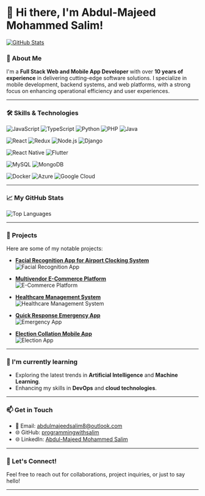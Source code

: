 # 👋 Hi there, I'm Abdul-Majeed Mohammed Salim!

[![GitHub Stats](https://github-readme-stats.vercel.app/api?username=programmingwithsalim&show_icons=true&hide_title=true&count_private=true&theme=radical)](https://github.com/programmingwithsalim)

### 🚀 About Me
I'm a **Full Stack Web and Mobile App Developer** with over **10 years of experience** in delivering cutting-edge software solutions. I specialize in mobile development, backend systems, and web platforms, with a strong focus on enhancing operational efficiency and user experiences.

---

### 🛠️ Skills & Technologies
![JavaScript](https://img.shields.io/badge/JavaScript-F7DF1E?style=flat&logo=javascript&logoColor=000000) 
![TypeScript](https://img.shields.io/badge/TypeScript-007ACC?style=flat&logo=typescript&logoColor=white) 
![Python](https://img.shields.io/badge/Python-3776AB?style=flat&logo=python&logoColor=white) 
![PHP](https://img.shields.io/badge/PHP-8993BE?style=flat&logo=php&logoColor=white) 
![Java](https://img.shields.io/badge/Java-007396?style=flat&logo=java&logoColor=white)

![React](https://img.shields.io/badge/React-61DAFB?style=flat&logo=react&logoColor=black) 
![Redux](https://img.shields.io/badge/Redux-764ABC?style=flat&logo=redux&logoColor=white) 
![Node.js](https://img.shields.io/badge/Node.js-339933?style=flat&logo=node.js&logoColor=white) 
![Django](https://img.shields.io/badge/Django-092E20?style=flat&logo=django&logoColor=white) 

![React Native](https://img.shields.io/badge/React%20Native-61DAFB?style=flat&logo=react-native&logoColor=black)
![Flutter](https://img.shields.io/badge/Flutter-02569B?style=flat&logo=flutter&logoColor=white)

![MySQL](https://img.shields.io/badge/MySQL-0052CC?style=flat&logo=mysql&logoColor=white) 
![MongoDB](https://img.shields.io/badge/MongoDB-47A248?style=flat&logo=mongodb&logoColor=white) 

![Docker](https://img.shields.io/badge/Docker-2496ED?style=flat&logo=docker&logoColor=white) 
![Azure](https://img.shields.io/badge/Azure-0078D4?style=flat&logo=microsoftazure&logoColor=white) 
![Google Cloud](https://img.shields.io/badge/Google%20Cloud-4285F4?style=flat&logo=googlecloud&logoColor=white)

---

### 📈 My GitHub Stats
![Top Languages](https://github-readme-stats.vercel.app/api/top-langs/?username=programmingwithsalim&layout=compact&theme=radical)

---

### 🔭 Projects
Here are some of my notable projects:

- **[Facial Recognition App for Airport Clocking System](https://github.com/programmingwithsalim/app-gaclfacial)**  
![Facial Recognition App](https://via.placeholder.com/150)

- **[Multivendor E-Commerce Platform](https://github.com/programmingwithsalim/app-multiecommerce)**  
![E-Commerce Platform](https://via.placeholder.com/150)

- **[Healthcare Management System](https://github.com/programmingwithsalim/app-healthms)**  
![Healthcare Management System](https://via.placeholder.com/150)

- **[Quick Response Emergency App](https://github.com/programmingwithsalim/er-app-frontend)**  
![Emergency App](https://via.placeholder.com/150)

- **[Election Collation Mobile App](https://github.com/programmingwithsalim/app-election_poll)**  
![Election App](https://via.placeholder.com/150)

---

### 🌱 I'm currently learning
- Exploring the latest trends in **Artificial Intelligence** and **Machine Learning**.
- Enhancing my skills in **DevOps** and **cloud technologies**.

---

### 📫 Get in Touch
- 📧 Email: [abdulmajeedsalim8@outlook.com](mailto:abdulmajeedsalim8@outlook.com)
- 🌐 GitHub: [programmingwithsalim](https://github.com/programmingwithsalim)
- 🌐 LinkedIn: [Abdul-Majeed Mohammed Salim](https://www.linkedin.com/in/abdulmajeedmohammedsalim/)

---

### 🤝 Let's Connect!
Feel free to reach out for collaborations, project inquiries, or just to say hello!

---

<!--
#### Quotes or Fun Facts (optional)
> "Technology is best when it brings people together." - Matt Mullenweg
-->

